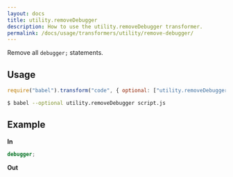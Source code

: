 ```yaml
---
layout: docs
title: utility.removeDebugger
description: How to use the utility.removeDebugger transformer.
permalink: /docs/usage/transformers/utility/remove-debugger/
---
```


Remove all `debugger;` statements.

## Usage

```javascript
require("babel").transform("code", { optional: ["utility.removeDebugger"] });
```

```sh
$ babel --optional utility.removeDebugger script.js
```

## Example

**In**

```javascript
debugger;
```

**Out**

```javascript

```
